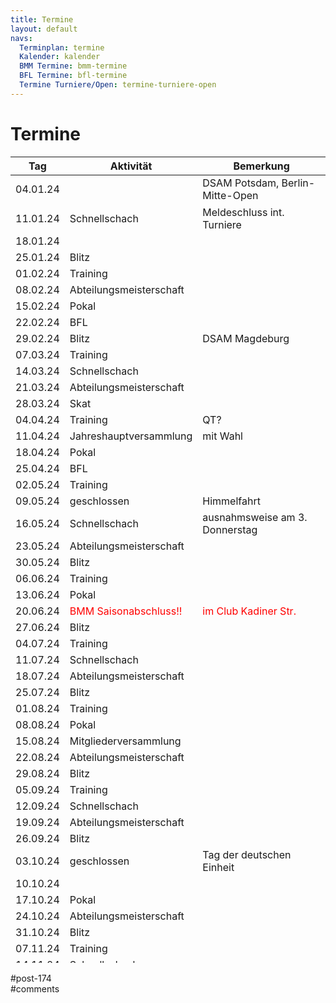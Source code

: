 ```yaml
---
title: Termine 
layout: default
navs:
  Terminplan: termine
  Kalender: kalender
  BMM Termine: bmm-termine
  BFL Termine: bfl-termine
  Termine Turniere/Open: termine-turniere-open
---
```

<div class="post-174 page type-page status-publish hentry" id="post-174">
<h1 class="entry-title">Termine</h1>
<div class="entry-content">
<style><span style="display: inline-block; width: 0px; overflow: hidden; line-height: 0;" data-mce-type="bookmark" class="mce_SELRES_start">﻿</span><span style="display: inline-block; width: 0px; overflow: hidden; line-height: 0;" data-mce-type="bookmark" class="mce_SELRES_start">﻿</span><span data-mce-type="bookmark" style="display: inline-block; width: 0px; overflow: hidden; line-height: 0;" class="mce_SELRES_start">﻿</span><!-- #content table.clean.calendar thead tr th { padding:12px; background:#e9e69d; } #content table.clean.calendar tbody tr th { background:#e9e69d; padding:8px; } #content table.clean.calendar tbody tr td { padding:8px; } #content table.clean.calendar tbody tr td.blitz { background:#f29b30; } #content table.clean.calendar tbody tr td.versammlung { background:#f23000; } #content table.clean.calendar tbody tr td.schnell { background:#9b30f2; } #content table.clean.calendar tbody tr td.training { background:#309bf2; } #content table.clean.calendar tbody tr td.abtm { background:#30f29b; } #content table.clean.calendar tbody tr td.bfl{ background:#f29b9b; } #content table.clean.calendar tbody tr td.pokal{ background:#f2f29b; } --></style>
<table class="clean calendar" style="width: 100%; height: 1290px;">
<thead>
<tr style="height: 18px;">
<th style="height: 18px;">Tag</th>
<th style="height: 18px;">Aktivität</th>
<th style="height: 18px;">Bemerkung</th>
</tr>
</thead>
<tbody>
<tr style="height: 48px;">
<td style="height: 48px;">04.01.24</td>
<td style="height: 48px;"></td>
<td style="height: 48px;">DSAM Potsdam, Berlin-Mitte-Open</td>
</tr>
<tr style="height: 24px;">
<td style="height: 24px;">11.01.24</td>
<td class="schnell" style="height: 24px;">Schnellschach</td>
<td style="height: 24px;">Meldeschluss int. Turniere</td>
</tr>
<tr style="height: 24px;">
<td style="height: 24px;">18.01.24</td>
<td style="height: 24px;"></td>
<td style="height: 24px;"></td>
</tr>
<tr style="height: 24px;">
<td style="height: 24px;">25.01.24</td>
<td class="blitz" style="height: 24px;">Blitz</td>
<td style="height: 24px;"></td>
</tr>
<tr style="height: 24px;">
<td style="height: 24px;">01.02.24</td>
<td class="training" style="height: 24px;">Training</td>
<td style="height: 24px;"></td>
</tr>
<tr style="height: 24px;">
<td style="height: 24px;">08.02.24</td>
<td class="abtm" style="height: 24px;">Abteilungsmeisterschaft</td>
<td style="height: 24px;"></td>
</tr>
<tr style="height: 24px;">
<td style="height: 24px;">15.02.24</td>
<td class="pokal" style="height: 24px;">Pokal</td>
<td style="height: 24px;"></td>
</tr>
<tr style="height: 24px;">
<td style="height: 24px;">22.02.24</td>
<td class="bfl" style="height: 24px;">BFL</td>
<td style="height: 24px;"></td>
</tr>
<tr style="height: 24px;">
<td style="height: 24px;">29.02.24</td>
<td class="blitz" style="height: 24px;">Blitz</td>
<td style="height: 24px;">DSAM Magdeburg</td>
</tr>
<tr style="height: 24px;">
<td style="height: 24px;">07.03.24</td>
<td class="training" style="height: 24px;">Training</td>
<td style="height: 24px;"></td>
</tr>
<tr style="height: 24px;">
<td style="height: 24px;">14.03.24</td>
<td class="schnell" style="height: 24px;">Schnellschach</td>
<td style="height: 24px;"></td>
</tr>
<tr style="height: 24px;">
<td style="height: 24px;">21.03.24</td>
<td class="abtm" style="height: 24px;">Abteilungsmeisterschaft</td>
<td style="height: 24px;"></td>
</tr>
<tr style="height: 24px;">
<td style="height: 24px;">28.03.24</td>
<td class="versammlung" style="height: 24px;">Skat</td>
<td style="height: 24px;"></td>
</tr>
<tr style="height: 24px;">
<td style="height: 24px;">04.04.24</td>
<td class="training" style="height: 24px;">Training</td>
<td style="height: 24px;">QT?</td>
</tr>
<tr style="height: 24px;">
<td style="height: 24px;">11.04.24</td>
<td class="versammlung" style="height: 24px;">Jahreshauptversammlung</td>
<td style="height: 24px;">mit Wahl</td>
</tr>
<tr style="height: 24px;">
<td style="height: 24px;">18.04.24</td>
<td class="pokal" style="height: 24px;">Pokal</td>
<td style="height: 24px;"></td>
</tr>
<tr style="height: 24px;">
<td style="height: 24px;">25.04.24</td>
<td class="bfl" style="height: 24px;">BFL</td>
<td style="height: 24px;"></td>
</tr>
<tr style="height: 24px;">
<td style="height: 24px;">02.05.24</td>
<td class="training" style="height: 24px;">Training</td>
<td style="height: 24px;"></td>
</tr>
<tr style="height: 24px;">
<td style="height: 24px;">09.05.24</td>
<td style="height: 24px;">geschlossen</td>
<td style="height: 24px;">Himmelfahrt</td>
</tr>
<tr style="height: 24px;">
<td style="height: 24px;">16.05.24</td>
<td class="schnell" style="height: 24px;">Schnellschach</td>
<td style="height: 24px;">ausnahmsweise am 3. Donnerstag</td>
</tr>
<tr style="height: 24px;">
<td style="height: 24px;">23.05.24</td>
<td class="abtm" style="height: 24px;">Abteilungsmeisterschaft</td>
<td style="height: 24px;"></td>
</tr>
<tr style="height: 24px;">
<td style="height: 24px;">30.05.24</td>
<td class="blitz" style="height: 24px;">Blitz</td>
<td style="height: 24px;"></td>
</tr>
<tr style="height: 24px;">
<td style="height: 24px;">06.06.24</td>
<td class="training" style="height: 24px;">Training</td>
<td style="height: 24px;"></td>
</tr>
<tr style="height: 24px;">
<td style="height: 24px;">13.06.24</td>
<td class="pokal" style="height: 24px;">Pokal</td>
<td style="height: 24px;"></td>
</tr>
<tr style="height: 24px;">
<td style="height: 24px;">20.06.24</td>
<td style="height: 24px;"><span style="color: #ff0000;">BMM Saisonabschluss!!</span></td>
<td style="height: 24px;"><span style="color: #ff0000;">im Club Kadiner Str.</span></td>
</tr>
<tr style="height: 24px;">
<td style="height: 24px;">27.06.24</td>
<td class="blitz" style="height: 24px;">Blitz</td>
<td style="height: 24px;"></td>
</tr>
<tr style="height: 24px;">
<td style="height: 24px;">04.07.24</td>
<td class="training" style="height: 24px;">Training</td>
<td style="height: 24px;"></td>
</tr>
<tr style="height: 24px;">
<td style="height: 24px;">11.07.24</td>
<td class="schnell" style="height: 24px;">Schnellschach</td>
<td style="height: 24px;"></td>
</tr>
<tr style="height: 24px;">
<td style="height: 24px;">18.07.24</td>
<td class="abtm" style="height: 24px;">Abteilungsmeisterschaft</td>
<td style="height: 24px;"></td>
</tr>
<tr style="height: 24px;">
<td style="height: 24px;">25.07.24</td>
<td class="blitz" style="height: 24px;">Blitz</td>
<td style="height: 24px;"></td>
</tr>
<tr style="height: 24px;">
<td style="height: 24px;">01.08.24</td>
<td class="training" style="height: 24px;">Training</td>
<td style="height: 24px;"></td>
</tr>
<tr style="height: 24px;">
<td style="height: 24px;">08.08.24</td>
<td class="pokal" style="height: 24px;">Pokal</td>
<td style="height: 24px;"></td>
</tr>
<tr style="height: 24px;">
<td style="height: 24px;">15.08.24</td>
<td class="versammlung" style="height: 24px;">Mitgliederversammlung</td>
<td style="height: 24px;"></td>
</tr>
<tr style="height: 24px;">
<td style="height: 24px;">22.08.24</td>
<td class="abtm" style="height: 24px;">Abteilungsmeisterschaft</td>
<td style="height: 24px;"></td>
</tr>
<tr style="height: 24px;">
<td style="height: 24px;">29.08.24</td>
<td class="blitz" style="height: 24px;">Blitz</td>
<td style="height: 24px;"></td>
</tr>
<tr style="height: 24px;">
<td style="height: 24px;">05.09.24</td>
<td class="training" style="height: 24px;">Training</td>
<td style="height: 24px;"></td>
</tr>
<tr style="height: 24px;">
<td style="height: 24px;">12.09.24</td>
<td class="schnell" style="height: 24px;">Schnellschach</td>
<td style="height: 24px;"></td>
</tr>
<tr style="height: 24px;">
<td style="height: 24px;">19.09.24</td>
<td class="abtm" style="height: 24px;">Abteilungsmeisterschaft</td>
<td style="height: 24px;"></td>
</tr>
<tr style="height: 24px;">
<td style="height: 24px;">26.09.24</td>
<td class="blitz" style="height: 24px;">Blitz</td>
<td style="height: 24px;"></td>
</tr>
<tr style="height: 24px;">
<td style="height: 24px;">03.10.24</td>
<td style="height: 24px;">geschlossen</td>
<td style="height: 24px;">Tag der deutschen Einheit</td>
</tr>
<tr style="height: 24px;">
<td style="height: 24px;">10.10.24</td>
<td style="height: 24px;"></td>
<td style="height: 24px;"></td>
</tr>
<tr style="height: 24px;">
<td style="height: 24px;">17.10.24</td>
<td class="pokal" style="height: 24px;">Pokal</td>
<td style="height: 24px;"></td>
</tr>
<tr style="height: 24px;">
<td style="height: 24px;">24.10.24</td>
<td class="abtm" style="height: 24px;">Abteilungsmeisterschaft</td>
<td style="height: 24px;"></td>
</tr>
<tr style="height: 24px;">
<td style="height: 24px;">31.10.24</td>
<td class="blitz" style="height: 24px;">Blitz</td>
<td style="height: 24px;"></td>
</tr>
<tr style="height: 24px;">
<td style="height: 24px;">07.11.24</td>
<td class="training" style="height: 24px;">Training</td>
<td style="height: 24px;"></td>
</tr>
<tr style="height: 24px;">
<td style="height: 24px;">14.11.24</td>
<td class="schnell" style="height: 24px;">Schnellschach</td>
<td style="height: 24px;"></td>
</tr>
<tr style="height: 24px;">
<td style="height: 24px;">21.11.24</td>
<td style="height: 24px;"></td>
<td style="height: 24px;"></td>
</tr>
<tr style="height: 24px;">
<td style="height: 24px;">28.11.24</td>
<td class="blitz" style="height: 24px;">Blitz</td>
<td style="height: 24px;"></td>
</tr>
<tr style="height: 24px;">
<td style="height: 24px;">05.12.24</td>
<td class="training" style="height: 24px;">Training</td>
<td style="height: 24px;"></td>
</tr>
<tr style="height: 24px;">
<td style="height: 24px;">12.12.24</td>
<td class="versammlung" style="height: 24px;">Weihnachtsfeier</td>
<td style="height: 24px;"></td>
</tr>
<tr style="height: 24px;">
<td style="height: 24px;">19.12.24</td>
<td style="height: 24px;"></td>
<td style="height: 24px;">DSAM Düsseldorf?</td>
</tr>
<tr style="height: 24px;">
<td style="height: 24px;">26.12.24</td>
<td style="height: 24px;">geschlossen</td>
<td style="height: 24px;"></td>
</tr>
</tbody>
</table>
</div><!-- .entry-content -->
</div> #post-174 
<div id="comments">
</div> #comments 
